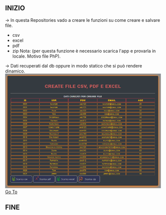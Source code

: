 
## INIZIO ##

-> In questa Repositories vado a creare le funzioni su come creare e salvare file.<br />
<ul>
  <li>csv</li>
  <li>excel</li>
  <li>pdf</li>
  <li>zip Nota: (per questa funzione è necessario scarica l'app e provarla in locale. Motivo file PhP).</li>
</ul>
-> Dati recuperati dal db oppure in modo statico che si può rendere dinamico.

<img src="img/screen-shot.png" alt="Sorry, not image" />
<a href="https://ivanpierdeveloper.github.io/create-file/" target="_blank">Go To</a>

## FINE ##

